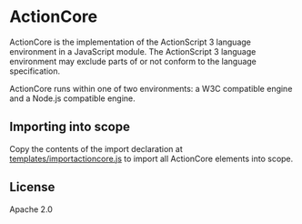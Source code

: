 # ActionCore

ActionCore is the implementation of the ActionScript 3 language environment in a JavaScript module. The ActionScript 3 language environment may exclude parts of or not conform to the language specification.

ActionCore runs within one of two environments: a W3C compatible engine and a Node.js compatible engine.

## Importing into scope

Copy the contents of the import declaration at [templates/importactioncore.js](templates/importactioncore.js) to import all ActionCore elements into scope.

## License

Apache 2.0